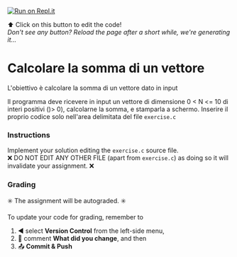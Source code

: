 [![Run on Repl.it](https://repl.it/badge/github/polimi-ieim-a-e-TEST/esercizio-test-somma-array-AlbertoParravicini)](https://repl.it/github/polimi-ieim-a-e-TEST/esercizio-test-somma-array-AlbertoParravicini)

<!-- NO EDITS ABOVE THIS LINE -->

⬆️ Click on this button to edit the code!  
_Don't see any button? Reload the page after a short while, we're generating it..._

# Calcolare la somma di un vettore

L'obiettivo è calcolare la somma di un vettore dato in input

Il programma deve ricevere in input un vettore di dimensione 0 < N <= 10 di interi positivi ()> 0), calcolarne la somma, e stamparla a schermo. Inserire il proprio codice solo nell'area delimitata del file `exercise.c`

### Instructions

Implement your solution editing the `exercise.c` source file.  
❌ DO NOT EDIT ANY OTHER FILE (apart from `exercise.c`) as doing so it will invalidate your assignment. ❌

### Grading

✳️ The assignment will be autograded. ✳️

To update your code for grading, remember to 

1. ◀️ select **Version Control** from the left-side menu, 
2. 📝 comment **What did you change**, and then 
3. 📤 **Commit & Push**
